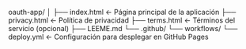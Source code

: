 oauth-app/
│
├── index.html                ← Página principal de la aplicación
├── privacy.html              ← Política de privacidad
├── terms.html                ← Términos del servicio (opcional)
├── LEEME.md
└── .github/
    └── workflows/
        └── deploy.yml        ← Configuración para desplegar en GitHub Pages
